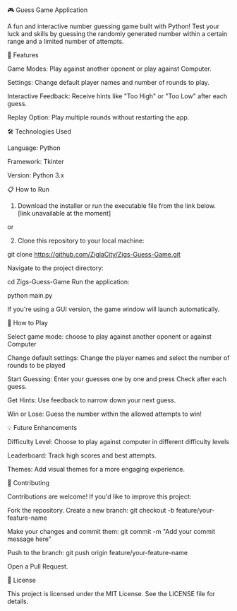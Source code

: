 🎮 Guess Game Application

A fun and interactive number guessing game built with Python! Test your luck and skills by guessing the randomly generated number within a certain range and a limited number of attempts.


🚀 Features

Game Modes: Play against another oponent or play against Computer.

Settings: Change default player names and number of rounds to play.

Interactive Feedback: Receive hints like "Too High" or "Too Low" after each guess.

Replay Option: Play multiple rounds without restarting the app.


🛠️ Technologies Used

Language: Python

Framework: Tkinter

Version: Python 3.x


📋 How to Run

1. Download the installer or run the executable file from the link below.
[link unavailable at the moment]

or

2. Clone this repository to your local machine:

git clone https://github.com/ZiglaCity/Zigs-Guess-Game.git

Navigate to the project directory:

cd Zigs-Guess-Game
Run the application:

python main.py

If you're using a GUI version, the game window will launch automatically.

🎯 How to Play

Select game mode: choose to play against another oponent or against Computer

Change default settings: Change the player names and select the number of rounds to be played

Start Guessing: Enter your guesses one by one and press Check after each guess.

Get Hints: Use feedback to narrow down your next guess.

Win or Lose: Guess the number within the allowed attempts to win!


💡 Future Enhancements

Difficulty Level: Choose to play against computer in different difficulty levels

Leaderboard: Track high scores and best attempts.

Themes: Add visual themes for a more engaging experience.


🤝 Contributing

Contributions are welcome! If you'd like to improve this project:

Fork the repository.
Create a new branch:
git checkout -b feature/your-feature-name

Make your changes and commit them:
git commit -m "Add your commit message here"

Push to the branch:
git push origin feature/your-feature-name

Open a Pull Request.

📝 License

This project is licensed under the MIT License. See the LICENSE file for details.
